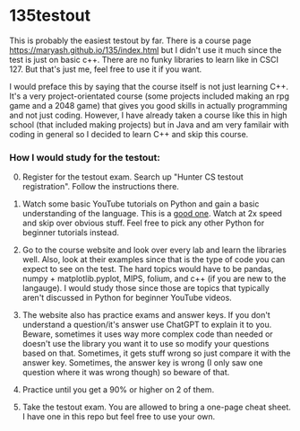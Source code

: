 # 135testout
This is probably the easiest testout by far. There is a course page https://maryash.github.io/135/index.html but I didn't use it much since the test is just on basic c++. There are no funky 
libraries to learn like in CSCI 127. But that's just me, feel free to use it if you want.

I would preface this by saying that the course itself is not just learning C++. It's a very project-orientated course (some projects included making an rpg game and a 2048 game) 
that gives you good skills in actually programming and not just coding. However, I have already taken a course like this in high school (that included making projects) but in Java 
and am very familair with coding in general so I decided to learn C++ and skip this course.

### How I would study for the testout:

0. Register for the testout exam. Search up "Hunter CS testout registration". Follow the instructions there.

1. Watch some basic YouTube tutorials on Python and gain a basic understanding of the language. This is a [good one](https://www.youtube.com/watch?v=rfscVS0vtbw). Watch at 2x speed and skip
over obvious stuff. Feel free to pick any other Python for beginner tutorials instead.

2. Go to the course website and look over every lab and learn the libraries well. Also, look at their examples
since that is the type of code you can expect to see on the test. The hard topics would have to be pandas, numpy + matplotlib.pyplot, MIPS, folium, and c++ (if you are new to the langauge).
I would study those since those are topics that typically aren't discussed in Python for beginner YouTube videos.

3. The website also has practice exams and answer keys. If you don't understand a question/it's answer use ChatGPT to explain it to you. Beware, sometimes it uses way more complex code
than needed or doesn't use the library you want it to use so modify your questions based on that. Sometimes, it gets stuff wrong so just compare it with the answer key.
Sometimes, the answer key is wrong (I only saw one question where it was wrong though) so beware of that.

4. Practice until you get a 90% or higher on 2 of them. 

5. Take the testout exam. You are allowed to bring a one-page cheat sheet. I have one in this repo but feel free to use your own.
